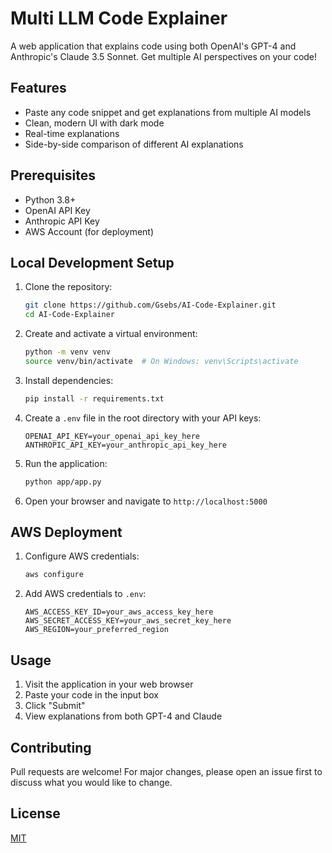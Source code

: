 # Multi LLM Code Explainer

A web application that explains code using both OpenAI's GPT-4 and Anthropic's Claude 3.5 Sonnet. Get multiple AI perspectives on your code!

## Features

- Paste any code snippet and get explanations from multiple AI models
- Clean, modern UI with dark mode
- Real-time explanations
- Side-by-side comparison of different AI explanations

## Prerequisites

- Python 3.8+
- OpenAI API Key
- Anthropic API Key
- AWS Account (for deployment)

## Local Development Setup

1. Clone the repository:
   ```bash
   git clone https://github.com/Gsebs/AI-Code-Explainer.git
   cd AI-Code-Explainer
   ```

2. Create and activate a virtual environment:
   ```bash
   python -m venv venv
   source venv/bin/activate  # On Windows: venv\Scripts\activate
   ```

3. Install dependencies:
   ```bash
   pip install -r requirements.txt
   ```

4. Create a `.env` file in the root directory with your API keys:
   ```
   OPENAI_API_KEY=your_openai_api_key_here
   ANTHROPIC_API_KEY=your_anthropic_api_key_here
   ```

5. Run the application:
   ```bash
   python app/app.py
   ```

6. Open your browser and navigate to `http://localhost:5000`

## AWS Deployment

1. Configure AWS credentials:
   ```bash
   aws configure
   ```

2. Add AWS credentials to `.env`:
   ```
   AWS_ACCESS_KEY_ID=your_aws_access_key_here
   AWS_SECRET_ACCESS_KEY=your_aws_secret_key_here
   AWS_REGION=your_preferred_region
   ```

## Usage

1. Visit the application in your web browser
2. Paste your code in the input box
3. Click "Submit"
4. View explanations from both GPT-4 and Claude

## Contributing

Pull requests are welcome! For major changes, please open an issue first to discuss what you would like to change.

## License

[MIT](https://choosealicense.com/licenses/mit/) 